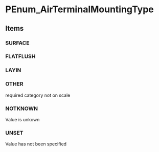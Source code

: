 # PEnum_AirTerminalMountingType

## Items

### SURFACE


### FLATFLUSH


### LAYIN


### OTHER
required category not on scale

### NOTKNOWN
Value is unkown

### UNSET
Value has not been specified

